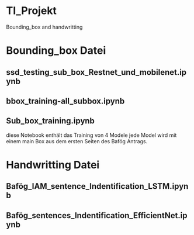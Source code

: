 # TI_Projekt
Bounding_box and handwritting

# Bounding_box Datei
## ssd_testing_sub_box_Restnet_und_mobilenet.ipynb


## bbox_training-all_subbox.ipynb


## Sub_box_training.ipynb
diese Notebook enthält das Training von 4 Modele jede Model wird mit einem main Box aus dem ersten Seiten des Bafög Antrags. 
# Handwritting Datei 
## Bafög_IAM_sentence_Indentification_LSTM.ipynb


## Bafög_sentences_Indentification_EfficientNet.ipynb

